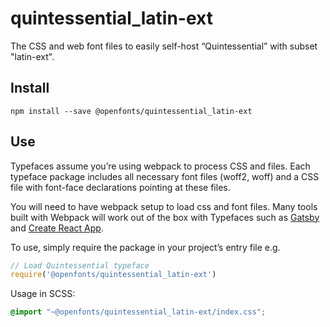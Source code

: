 
# quintessential_latin-ext

The CSS and web font files to easily self-host “Quintessential” with subset "latin-ext".

## Install

`npm install --save @openfonts/quintessential_latin-ext`

## Use

Typefaces assume you’re using webpack to process CSS and files. Each typeface
package includes all necessary font files (woff2, woff) and a CSS file with
font-face declarations pointing at these files.

You will need to have webpack setup to load css and font files. Many tools built
with Webpack will work out of the box with Typefaces such as [Gatsby](https://github.com/gatsbyjs/gatsby)
and [Create React App](https://github.com/facebookincubator/create-react-app).

To use, simply require the package in your project’s entry file e.g.

```javascript
// Load Quintessential typeface
require('@openfonts/quintessential_latin-ext')
```

Usage in SCSS:
```scss
@import "~@openfonts/quintessential_latin-ext/index.css";
```
